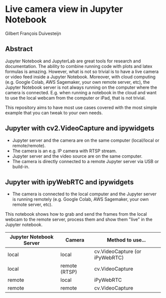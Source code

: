 # Live camera view in Jupyter Notebook

Gilbert François Duivesteijn

## Abstract

Jupyter Notebook and JupyterLab are great tools for research and documentation. The ability to combine running code with plots and latex formulas is amazing. However, what is not so trivial is to have a live camera or video feed inside a Jupyter Notebook. Moreover, with cloud computing (e.g. Google Colab, AWS Sagemaker, your own remote server, etc), the Jupyter Notebook server is not always running on the computer where the camera is connected. E.g. when running a notebook in the cloud and want to use the local webcam from the computer or iPad, that is not trivial. 

This repository aims to have most use cases covered with the most simple example that you can tweak to your own needs.



## Jupyter with cv2.VideoCapture and ipywidgets

- Jupyter server and the camera are on the same computer (local/local or remote/remote).
- The camera is an e.g. IP camera with RTSP stream.
- Jupyter server and the video source are on the same computer.
- The camera is directly connected to a remote Jupyter server via USB or build-in.




## Jupyter with ipyWebRTC and ipywidgets

- The camera is connected to the local computer and the Jupyter server is running remotely (e.g. Google Colab, AWS Sagemaker, your own remote server, etc).

This notebook shows how to grab and send the frames from the local webcam to the remote server, process them and show them "live" in the Jupyter notebook.



|  Jupyter Notebook Server  |  Camera       | Method to use...             |
|---                        |---            |---                           |
| local                     | local         | cv.VideoCapture (or iPyWebRTC) |
| local                     | remote (RTSP) | cv.VideoCapture              |
| remote                    | local         | iPyWebRTC                    |
| remote                    | remote        | cv.VideoCapture              |



